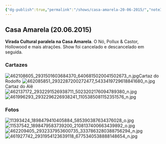 ```yaml
---
{"dg-publish":true,"permalink":"/shows/casa-amarela-20-06-2015/","noteIcon":" "}
---
```


## Casa Amarela (20.06.2015)

**Virada Cultural paralela na Casa Amarela**.
O Nó, Pollux & Castor, Hollowood e mais atrações. Show foi cancelado e descancelado em seguida.

### Cartazes
![462108605_2931501603684370_6406815020041502673_n.jpg](/img/user/img/462108605_2931501603684370_6406815020041502673_n.jpg)Cartaz do Rodolfo
![462085851_2932287200272477_5433419729618841680_n.jpg](/img/user/img/462085851_2932287200272477_5433419729618841680_n.jpg)
Cartaz do Alê
![462137172_2932291526938711_5023202176094789380_n.jpg](/img/user/img/462137172_2932291526938711_5023202176094789380_n.jpg)![461996293_2932296226938241_1105385081152351576_n.jpg](/img/user/img/461996293_2932296226938241_1105385081152351576_n.jpg)

### Fotos

![11393424_1898479410405884_585390387634376028_o.jpg](/img/user/img/11393424_1898479410405884_585390387634376028_o.jpg)
![11537542_1898479583739200_2108137400663439892_o.jpg](/img/user/img/11537542_1898479583739200_2108137400663439892_o.jpg)![462209405_2932337953600735_3337863280388756294_n.jpg](/img/user/img/462209405_2932337953600735_3337863280388756294_n.jpg)![461927742_2931954123639118_6775340538888148654_n.jpg](/img/user/img/461927742_2931954123639118_6775340538888148654_n.jpg)
